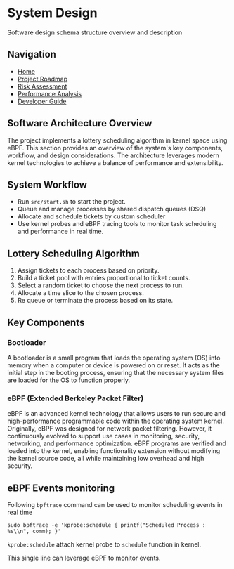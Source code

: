# System Design

Software design schema structure overview and description


## Navigation

- [Home](Home.md)
- [Project Roadmap](RoadMap.md)
- [Risk Assessment](Risk.md)
- [Performance Analysis](Performance.md)
- [Developer Guide](Developer.md)


## Software Architecture Overview

The project implements a lottery scheduling algorithm in kernel space using eBPF. 
This section provides an overview of the system's key components, workflow, and design considerations. 
The architecture leverages modern kernel technologies to achieve a balance of performance and extensibility.


## System Workflow 

- Run `src/start.sh` to start the project. 
- Queue and manage processes by shared dispatch queues (DSQ) 
- Allocate and schedule tickets by custom scheduler 
- Use kernel probes and eBPF tracing tools to monitor task scheduling and performance in real time.  


## Lottery Scheduling Algorithm

1. Assign tickets to each process based on priority.
2. Build a ticket pool with entries proportional to ticket counts.
3. Select a random ticket to choose the next process to run.
4. Allocate a time slice to the chosen process.
5. Re queue or terminate the process based on its state. 


## Key Components

### Bootloader

A bootloader is a small program that loads the operating system (OS)
into memory when a computer or device is powered on or reset.
It acts as the initial step in the booting process,
ensuring that the necessary system files are loaded for the OS to function properly.


### eBPF (Extended Berkeley Packet Filter)

eBPF is an advanced kernel technology that allows users to run secure and high-performance
programmable code within the operating system kernel.
Originally, eBPF was designed for network packet filtering.
However, it continuously evolved to support use cases in
monitoring, security, networking, and performance optimization.
eBPF programs are verified and loaded into the kernel, enabling functionality extension
without modifying the kernel source code, all while maintaining low overhead and high security.

## eBPF Events monitoring

Following `bpftrace` command can be used to monitor scheduling events in real time

```shell
sudo bpftrace -e 'kprobe:schedule { printf("Scheduled Process : %s\\n", comm); }'
```

`kprobe:schedule` attach kernel probe to `schedule` function in kernel.

This single line can leverage eBPF to monitor events.  


